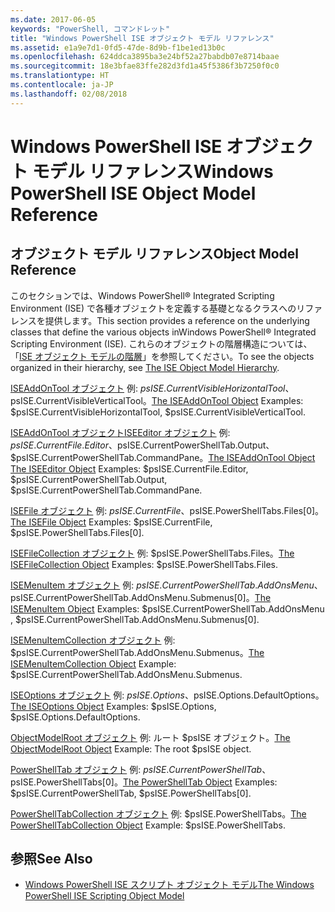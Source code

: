 ```yaml
---
ms.date: 2017-06-05
keywords: "PowerShell, コマンドレット"
title: "Windows PowerShell ISE オブジェクト モデル リファレンス"
ms.assetid: e1a9e7d1-0fd5-47de-8d9b-f1be1ed13b0c
ms.openlocfilehash: 624ddca3895ba3e24bf52a27babdb07e8714baae
ms.sourcegitcommit: 18e3bfae83ffe282d3fd1a45f5386f3b7250f0c0
ms.translationtype: HT
ms.contentlocale: ja-JP
ms.lasthandoff: 02/08/2018
---
```

# <a name="windows-powershell-ise-object-model-reference"></a><span data-ttu-id="40017-103">Windows PowerShell ISE オブジェクト モデル リファレンス</span><span class="sxs-lookup"><span data-stu-id="40017-103">Windows PowerShell ISE Object Model Reference</span></span>
  
## <a name="object-model-reference"></a><span data-ttu-id="40017-104">オブジェクト モデル リファレンス</span><span class="sxs-lookup"><span data-stu-id="40017-104">Object Model Reference</span></span>
 <span data-ttu-id="40017-105">このセクションでは、Windows PowerShell® Integrated Scripting Environment (ISE) で各種オブジェクトを定義する基礎となるクラスへのリファレンスを提供します。</span><span class="sxs-lookup"><span data-stu-id="40017-105">This section provides a reference on the underlying classes that define the various objects inWindows PowerShell® Integrated Scripting Environment (ISE).</span></span> <span data-ttu-id="40017-106">これらのオブジェクトの階層構造については、「[ISE オブジェクト モデルの階層](The-ISE-Object-Model-Hierarchy.md)」を参照してください。</span><span class="sxs-lookup"><span data-stu-id="40017-106">To see the objects organized in their hierarchy, see [The ISE Object Model Hierarchy](The-ISE-Object-Model-Hierarchy.md).</span></span>

 <span data-ttu-id="40017-107">[ISEAddOnTool オブジェクト](The-ISEAddOnTool-Object.md) 例: $psISE.CurrentVisibleHorizontalTool、$psISE.CurrentVisibleVerticalTool。</span><span class="sxs-lookup"><span data-stu-id="40017-107">[The ISEAddOnTool Object](The-ISEAddOnTool-Object.md) Examples: $psISE.CurrentVisibleHorizontalTool, $psISE.CurrentVisibleVerticalTool.</span></span>

 <span data-ttu-id="40017-108">[ISEAddOnTool オブジェクト](The-ISEAddOnTool-Object.md)[ISEEditor オブジェクト](The-ISEEditor-Object.md) 例: $psISE.CurrentFile.Editor、$psISE.CurrentPowerShellTab.Output、$psISE.CurrentPowerShellTab.CommandPane。</span><span class="sxs-lookup"><span data-stu-id="40017-108">[The ISEAddOnTool Object](The-ISEAddOnTool-Object.md) [The ISEEditor Object](The-ISEEditor-Object.md) Examples: $psISE.CurrentFile.Editor, $psISE.CurrentPowerShellTab.Output, $psISE.CurrentPowerShellTab.CommandPane.</span></span>

 <span data-ttu-id="40017-109">[ISEFile オブジェクト](The-ISEFile-Object.md) 例: $psISE.CurrentFile、$psISE.PowerShellTabs.Files\[0\]。</span><span class="sxs-lookup"><span data-stu-id="40017-109">[The ISEFile Object](The-ISEFile-Object.md) Examples: $psISE.CurrentFile, $psISE.PowerShellTabs.Files\[0\].</span></span>

 <span data-ttu-id="40017-110">[ISEFileCollection オブジェクト](The-ISEFileCollection-Object.md) 例: $psISE.PowerShellTabs.Files。</span><span class="sxs-lookup"><span data-stu-id="40017-110">[The ISEFileCollection Object](The-ISEFileCollection-Object.md) Examples: $psISE.PowerShellTabs.Files.</span></span>

 <span data-ttu-id="40017-111">[ISEMenuItem オブジェクト](The-ISEMenuItem-Object.md) 例: $psISE.CurrentPowerShellTab.AddOnsMenu、$psISE.CurrentPowerShellTab.AddOnsMenu.Submenus\[0\]。</span><span class="sxs-lookup"><span data-stu-id="40017-111">[The ISEMenuItem Object](The-ISEMenuItem-Object.md) Examples: $psISE.CurrentPowerShellTab.AddOnsMenu , $psISE.CurrentPowerShellTab.AddOnsMenu.Submenus\[0\].</span></span>

 <span data-ttu-id="40017-112">[ISEMenuItemCollection オブジェクト](The-ISEMenuItemCollection-Object.md) 例: $psISE.CurrentPowerShellTab.AddOnsMenu.Submenus。</span><span class="sxs-lookup"><span data-stu-id="40017-112">[The ISEMenuItemCollection Object](The-ISEMenuItemCollection-Object.md) Example: $psISE.CurrentPowerShellTab.AddOnsMenu.Submenus.</span></span>

 <span data-ttu-id="40017-113">[ISEOptions オブジェクト](The-ISEOptions-Object.md) 例: $psISE.Options、$psISE.Options.DefaultOptions。</span><span class="sxs-lookup"><span data-stu-id="40017-113">[The ISEOptions Object](The-ISEOptions-Object.md) Examples: $psISE.Options, $psISE.Options.DefaultOptions.</span></span>

 <span data-ttu-id="40017-114">[ObjectModelRoot オブジェクト](The-ObjectModelRoot-Object.md) 例: ルート $psISE オブジェクト。</span><span class="sxs-lookup"><span data-stu-id="40017-114">[The ObjectModelRoot Object](The-ObjectModelRoot-Object.md) Example: The root $psISE object.</span></span>

 <span data-ttu-id="40017-115">[PowerShellTab オブジェクト](The-PowerShellTab-Object.md) 例: $psISE.CurrentPowerShellTab、$psISE.PowerShellTabs\[0\]。</span><span class="sxs-lookup"><span data-stu-id="40017-115">[The PowerShellTab Object](The-PowerShellTab-Object.md) Examples: $psISE.CurrentPowerShellTab, $psISE.PowerShellTabs\[0\].</span></span>

 <span data-ttu-id="40017-116">[PowerShellTabCollection オブジェクト](The-PowerShellTabCollection-Object.md) 例: $psISE.PowerShellTabs。</span><span class="sxs-lookup"><span data-stu-id="40017-116">[The PowerShellTabCollection Object](The-PowerShellTabCollection-Object.md) Example: $psISE.PowerShellTabs.</span></span>

## <a name="see-also"></a><span data-ttu-id="40017-117">参照</span><span class="sxs-lookup"><span data-stu-id="40017-117">See Also</span></span>
- [<span data-ttu-id="40017-118">Windows PowerShell ISE スクリプト オブジェクト モデル</span><span class="sxs-lookup"><span data-stu-id="40017-118">The Windows PowerShell ISE Scripting Object Model</span></span>](The-Windows-PowerShell-ISE-Scripting-Object-Model.md)
